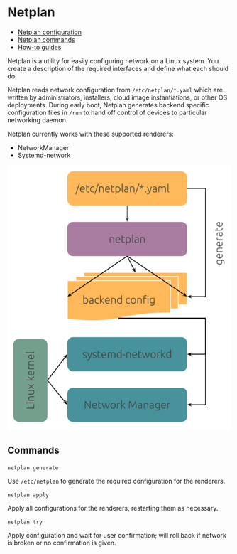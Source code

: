 # Netplan

- [Netplan configuration]()
- [Netplan commands](commands.md)
- [How-to guides](howto.md)

Netplan is a utility for easily configuring network on a Linux system. You create a
description of the required interfaces and define what each should do.

Netplan reads network configuration from `/etc/netplan/*.yaml` which are written by
administrators, installers, cloud image instantiations, or other OS deployments. During
early boot, Netplan generates backend specific configuration files in `/run` to hand off
control of devices to particular networking daemon.

Netplan currently works with these supported renderers:

- NetworkManager
- Systemd-network

![netplan design overview](/operating_systems/linux/images/netplan_design_overview.svg)

## Commands

```shell
netplan generate
```

Use `/etc/netplan` to generate the required configuration for the renderers.

```shell
netplan apply
```

Apply all configurations for the renderers, restarting them as necessary.

```shell
netplan try
```

Apply configuration and wait for user confirmation; will roll back if network is broken
or no confirmation is given.
